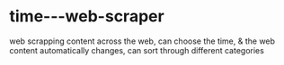 # time---web-scraper
web scrapping content across the web, can choose the time, &amp; the web content automatically changes, can sort through different categories
